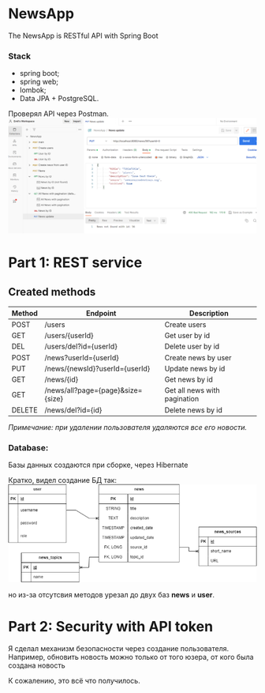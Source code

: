 # NewsApp

The NewsApp is RESTful API with Spring Boot

### Stack

- spring boot;
- spring web;
- lombok;
- Data JPA + PostgreSQL.

Проверял API через Postman.
![img.png](src%2Fmain%2Fresources%2Fstatic%2Fimg.png)

# Part 1: REST service

## Created methods

| Method | Endpoint                          | Description                  |
|--------|-----------------------------------|------------------------------|
| POST   | /users                            | Create users                 |
| GET    | /users/{userId}                   | Get user by id               |
| DEL    | /users/del?id={userId}            | Delete user by id            |
| POST   | /news?userId={userId}             | Create news by user          |
| PUT    | /news/{newsId}?userId={userId}    | Update news by id            |
| GET    | /news/{id}                        | Get news by id               |
| GET    | /news/all?page={page}&size={size} | Get all news with pagination |
| DELETE | /news/del?id={id}                 | Delete news by id            |

_Примечание: при удалении пользователя удаляются все его новости._

### Database:

Базы данных создаются при сборке, через Hibernate

Кратко, видел создание БД так:
![db.png](src%2Fmain%2Fresources%2Fstatic%2Fdb.png)

но из-за отсутсвия методов урезал до двух баз **news** и **user**.

# Part 2: Security with API token

Я сделал механизм безопасности через создание пользователя.
Например, обновить новость можно только от того юзера, от
кого была создана новость

К сожалению, это всё что получилось.